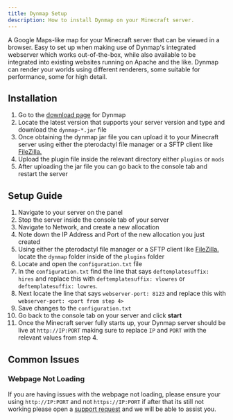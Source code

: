 ```yaml
---
title: Dynmap Setup
description: How to install Dynmap on your Minecraft server.
---
```

A Google Maps-like map for your Minecraft server that can be viewed in a browser. Easy to set up when making use of Dynmap's integrated webserver which works out-of-the-box, while also available to be integrated into existing websites running on Apache and the like. Dynmap can render your worlds using different renderers, some suitable for performance, some for high detail.

## Installation
1. Go to the [download page](https://modrinth.com/plugin/dynmap/versions) for Dynmap
2. Locate the latest version that supports your server version and type and download the `dynmap-*.jar` file
3. Once obtaining the dynmap jar file you can upload it to your Minecraft server using either the pterodactyl file manager or a SFTP client like [FileZilla.](/general/using-sftp)
4. Upload the plugin file inside the relevant directory either `plugins` or `mods`
5. After uploading the jar file you can go back to the console tab and restart the server

## Setup Guide
1. Navigate to your server on the panel
2. Stop the server inside the console tab of your server
3. Navigate to Network, and create a new allocation
4. Note down the IP Address and Port of the new allocation you just created
5. Using either the pterodactyl file manager or a SFTP client like [FileZilla.](/general/using-sftp) locate the `dynmap` folder inside of the `plugins` folder
6. Locate and open the `configuration.txt` file
7. In the `configuration.txt` find the line that says `deftemplatesuffix: hires` and replace this with `deftemplatesuffix: vlowres` or `deftemplatesuffix: lowres`.
8. Next locate the line that says `webserver-port: 8123` and replace this with `webserver-port: <port from step 4>`
9. Save changes to the `configuration.txt`
10. Go back to the console tab on your server and click **start**
11. Once the Minecraft server fully starts up, your Dynmap server should be live at `http://IP:PORT` making sure to replace `IP` and `PORT` with the relevant values from step 4.

## Common Issues
### Webpage Not Loading
If you are having issues with the webpage not loading, please ensure your using `http://IP:PORT` and not `https://IP:PORT` if after that its still not working please open a [support request](/general/getting-support) and we will be able to assist you.